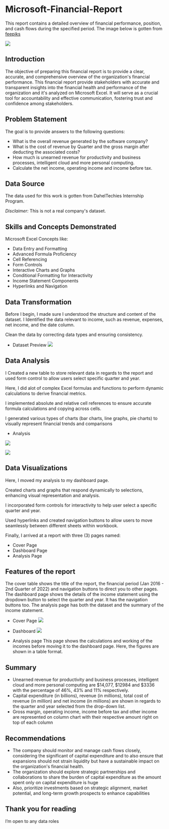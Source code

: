 # Microsoft-Financial-Report
This report contains a detailed overview of financial performance, position, and cash flows during the specified period. The image below is gotten from [feepiks](https://www.freepik.com/free-photo/revenue-operations-concept_74741055.htm#page=2&query=financial%20dashboard&position=49&from_view=search&track=ais&uuid=87a6ef6d-3b44-4c88-83ad-b3d74c549e99)

![](revenue-operations-concept.jpg)

## Introduction
The objective of preparing this financial report is to provide a clear, accurate, and comprehensive overview of the organization's financial performance. This financial report provide stakeholders with accurate and transparent insights into the financial health and performance of the organization and it's analyzed on Microsoft Excel. It will serve as a crucial tool for accountability and effective communication, fostering trust and confidence among stakeholders.

## Problem Statement
The goal is to provide answers to the following questions:
* What is the overall revenue generated by the software company?
* What is the cost of revenue by Quarter and the gross margin after deducting the associated costs?
* How much is unearned revenue for productivity and business processes, intelligent cloud and more personal computing.
* Calculate the net income, operating income and income before tax.

## Data Source
The data used for this work is gotten from DahelTechies Internship Program.

*Disclaimer:* This is not a real company's dataset.

## Skills and Concepts Demonstrated
Microsoft Excel Concepts like:
* Data Entry and Formatting
* Advanced Formula Proficiency
* Cell Referencing
* Form Controls
* Interactive Charts and Graphs
* Conditional Formatting for Interactivity
* Income Statement Components
* Hyperlinks and Navigation

## Data Transformation
Before I begin, I made sure I understood the structure and content of the dataset. I Identified the data relevant to income, such as revenue, expenses, net income, and the date column. 

Clean the data by correcting data types and ensuring consistency.

* Dataset Preview
![](Mspreview.PNG)

 ## Data Analysis
I Created a new table to store relevant data in regards to the report and used form control to allow users select specific quarter and year.

Here, I did alot of complex Excel formulas and functions to perform dynamic calculations to derive financial metrics.

I implemented absolute and relative cell references to ensure accurate formula calculations and copying across cells.

I generated various types of charts (bar charts, line graphs, pie charts) to visually represent financial trends and comparisons

* Analysis

![](MsDetail1.PNG)

![](MsDetail2.PNG)
  
## Data Visualizations
Here, I moved my analysis to my dashboard page.

Created charts and graphs that respond dynamically to selections, enhancing visual representation and analysis.

I incorporated form controls for interactivity to help user select a specific quarter and year.

Used hyperlinks and created navigation buttons to allow users to move seamlessly between different sheets within workbook.

Finally, I arrived at a report with three (3) pages named:
* Cover Page
* Dashboard Page 
* Analysis Page
  
## Features of the report
The cover table shows the title of the report, the financial period (Jan 2016 - 2nd Quarter of 2022) and navigation buttons to direct you to other pages. The dashboard page shows the details of the income statement using the dropdown button to select the quarter and year. It has the navigation buttons too. The analysis page has both the dataset and the summary of the income statement.
* Cover Page
![](MsCover.PNG)

* Dashboard
![](MsDash2.PNG)

* Analysis page
This page shows the calculations and working of the incomes before moving it to the dashboard page. Here, the figures are shown in a table format.

## Summary
* Unearned revenue for productivity and business processes, intelligent cloud and more personal computing are $14,077, $12984 and $3336 with the percentage of 46%, 43% and 11% respectively.
* Capital expenditure (in billions), revenue (in millions), total cost of revenue (in million) and net income (in millions) are shown in regards to the quarter and year selected from the drop-down list.
* Gross margin, operating income, income before tax and other income are represented on column chart with their respective amount right on top of each column

## Recommendations
* The company should monitor and manage cash flows closely, considering the significant of capital expenditure and to also ensure that expansions should not strain liquidity but have a sustainable impact on the organization's financial health.
* The organization should explore strategic partnerships and collaborations to share the burden of capital expenditure as the amount spent only on capital expenditure is huge 
* Also, prioritize investments based on strategic alignment, market potential, and long-term growth prospects to enhance capabilities

## Thank you for reading
I’m open to any data roles
